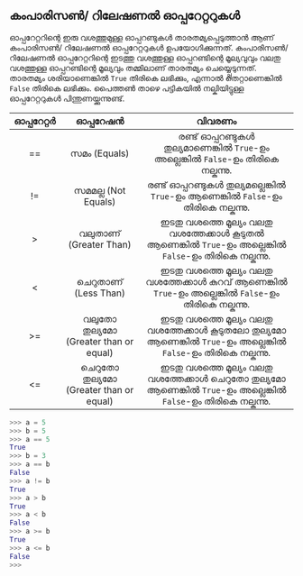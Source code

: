 ## കംപാരിസണ്‍/ റിലേഷണല്‍ ഓപ്പറേറ്ററുകള്‍

ഓപ്പറേറ്ററിന്റെ ഇരു വശത്തുമുള്ള ഓപ്പറണ്ടുകള്‍ താരതമ്യപ്പെടുത്താന്‍ ആണ് കംപാരിസണ്‍/ റിലേഷണല്‍ ഓപ്പറേറ്ററുകള്‍ ഉപയോഗിക്കുന്നത്. കംപാരിസണ്‍/ റിലേഷണല്‍ ഓപ്പറേറ്ററിന്റെ ഇടത്തു വശത്തുള്ള ഓപ്പറണ്ടിന്റെ മൂല്യവുവും വലതു വശത്തുള്ള ഓപ്പറണ്ടിന്റെ മൂല്യവും തമ്മിലാണ് താരതമ്യം ചെയ്യ്പ്പെടുന്നത്. താരതമ്യം ശരിയാണെങ്കില്‍ `True` തിരികെ ലഭിക്കും, എന്നാല്‍ തെറ്റാണെങ്കില്‍ `False` തിരികെ ലഭിക്കും.  പൈത്തണ്‍ താഴെ പട്ടികയില്‍ നല്കിയിട്ടുള്ള ഓപ്പറേറ്ററുകള്‍ പിന്തുണയ്ക്കുന്നുണ്ട്.

| ഓപ്പറേറ്റര്‍ | ഓപ്പറേഷന്‍ |                     വിവരണം                           |
|:-------:|:---------:|:----------------------------------------------------------:|
|    ==   | സമം (Equals)| രണ്ട് ഓപ്പറണ്ടുകള്‍ തുല്യമാണെങ്കില്‍ `True`-ഉം അല്ലെങ്കില്‍ `False`-ഉം തിരികെ നല്കുന്നു. |
|    !=   | സമമല്ല (Not Equals) | രണ്ട് ഓപ്പറണ്ടുകള്‍ തുല്യമല്ലെങ്കില്‍ `True`-ഉം ആണെങ്കില്‍ `False`-ഉം തിരികെ നല്കുന്നു.|
| > | വലുതാണ് (Greater Than) | ഇടതു വശത്തെ മൂല്യം വലതു വശത്തേക്കാള്‍ കൂടുതല്‍ ആണെങ്കില്‍ `True`-ഉം അല്ലെങ്കില്‍ `False`-ഉം തിരികെ നല്കുന്നു. |
| < | ചെറുതാണ് (Less Than) |  ഇടതു വശത്തെ മൂല്യം വലതു വശത്തേക്കാള്‍ കുറവ് ആണെങ്കില്‍ `True`-ഉം അല്ലെങ്കില്‍ `False`-ഉം തിരികെ നല്കുന്നു. |
| >= | വലുതോ തുല്യമോ (Greater than or equal) | ഇടതു വശത്തെ മൂല്യം വലതു വശത്തേക്കാള്‍ കൂടുതലോ തുല്യമോ ആണെങ്കില്‍ `True`-ഉം അല്ലെങ്കില്‍ `False`-ഉം തിരികെ നല്കുന്നു. |
| <= | ചെറുതോ തുല്യമോ (Greater than or equal) | ഇടതു വശത്തെ മൂല്യം വലതു വശത്തേക്കാള്‍ ചെറുതോ തുല്യമോ ആണെങ്കില്‍ `True`-ഉം അല്ലെങ്കില്‍ `False`-ഉം തിരികെ നല്കുന്നു. |


```python
>>> a = 5 
>>> b = 5
>>> a == 5
True
>>> b = 3
>>> a == b
False
>>> a != b
True
>>> a > b
True
>>> a < b
False
>>> a >= b
True
>>> a <= b
False
>>>
```
